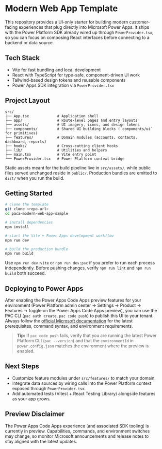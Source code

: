 # Modern Web App Template

This repository provides a UI-only starter for building modern customer-facing experiences that plug directly into Microsoft Power Apps. It ships with the Power Platform SDK already wired up through `PowerProvider.tsx`, so you can focus on composing React interfaces before connecting to a backend or data source.

## Tech Stack

- Vite for fast bundling and local development
- React with TypeScript for type-safe, component-driven UI work
- Tailwind-based design tokens and reusable components
- Power Apps SDK integration via `PowerProvider.tsx`

## Project Layout

```
src/
├── App.tsx             # Application shell
├── app/                # Route-level pages and entry layouts
├── assets/             # UI imagery, icons, and design tokens
├── components/         # Shared UI building blocks (`components/ui` for primitives)
├── features/           # Domain modules (accounts, contacts, dashboard, reports)
├── hooks/              # Cross-cutting client hooks
├── lib/                # Utilities and helpers
├── main.tsx            # Vite entry point
└── PowerProvider.tsx   # Power Platform context bridge
```

Static assets meant for the build pipeline live in `src/assets/`, while public files served unchanged reside in `public/`. Production bundles are emitted to `dist/` when you run the build.

## Getting Started

```bash
# clone the template
git clone <repo-url>
cd paca-modern-web-app-sample

# install dependencies
npm install

# start the Vite + Power Apps development workflow
npm run dev

# build the production bundle
npm run build
```

Use `npm run dev:vite` or `npm run dev:pac` if you prefer to run each process independently. Before pushing changes, verify `npm run lint` and `npm run build` both succeed.

## Deploying to Power Apps

After enabling the Power Apps Code Apps preview features for your environment (Power Platform admin center → Settings → Product → Features → toggle on the Power Apps Code Apps preview), you can use the PAC CLI (`pac auth create`, `pac code push`) to publish this UI to your tenant. Always follow the [official Microsoft documentation](https://learn.microsoft.com/en-us/power-apps/developer/code-apps/) for the latest prerequisites, command syntax, and environment requirements.

> **Tip:** If `pac code push` fails, verify that you are running the latest Power Platform CLI (`pac --version`) and that the `environmentId` in `power.config.json` matches the environment where the preview is enabled.

## Next Steps

- Customize feature modules under `src/features/` to match your domain.
- Integrate data sources by wiring calls into the Power Platform context exposed through `PowerProvider.tsx`.
- Add automated tests (Vitest + React Testing Library) alongside features as your app grows.

## Preview Disclaimer

The Power Apps Code Apps experience (and associated SDK tooling) is currently in preview. Capabilities, commands, and environment switches may change, so monitor Microsoft announcements and release notes to stay aligned with the latest updates.
